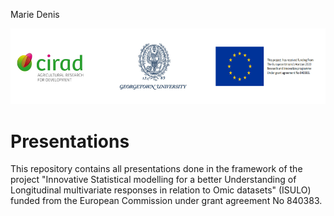Marie Denis 

![](logo.png)

# Presentations

This repository contains all presentations done in the framework of the project "Innovative Statistical modelling for a better Understanding of Longitudinal multivariate responses in relation to Omic datasets" (ISULO) funded from the European Commission under grant agreement No 840383. 

